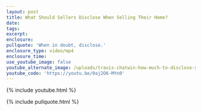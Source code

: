 ```yaml
---
layout: post
title: What Should Sellers Disclose When Selling Their Home?
date:
tags:
excerpt:
enclosure:
pullquote: 'When in doubt, disclose.'
enclosure_type: video/mp4
enclosure_time:
use_youtube_image: false
youtube_alternate_image: /uploads/travis-chatwin-how-much-to-disclose-youtube.jpg
youtube_code: 'https://youtu.be/0aj2O6-MYn0'
---
```



{% include youtube.html %}

{% include pullquote.html %}